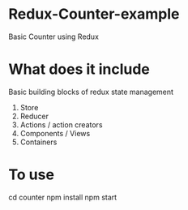 # Redux-Counter-example
Basic Counter using Redux

# What does it include
Basic building blocks of redux state management
1. Store
2. Reducer
3. Actions / action creators
4. Components / Views
5. Containers

# To use
cd counter
npm install
npm start

